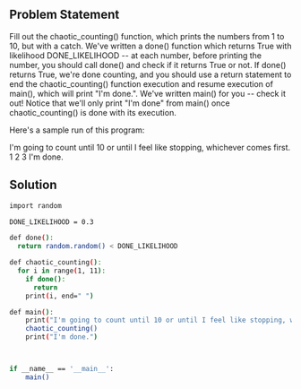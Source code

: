## Problem Statement

Fill out the chaotic_counting() function, which prints the numbers from 1 to 10, but with a catch. We've written a done() function which returns True with likelihood DONE_LIKELIHOOD -- at each number, before printing the number, you should call done() and check if it returns True or not. If done() returns True, we're done counting, and you should use a return statement to end the chaotic_counting() function execution and resume execution of main(), which will print "I'm done.". We've written main() for you -- check it out! Notice that we'll only print "I'm done" from main() once chaotic_counting() is done with its execution.

Here's a sample run of this program:

I'm going to count until 10 or until I feel like stopping, whichever comes first. 
1 
2 
3 
I'm done.

## Solution

```bash
import random

DONE_LIKELIHOOD = 0.3

def done():
  return random.random() < DONE_LIKELIHOOD

def chaotic_counting():
  for i in range(1, 11):
    if done():
      return
    print(i, end=" ")

def main():
    print("I'm going to count until 10 or until I feel like stopping, whichever comes first.")
    chaotic_counting()
    print("I'm done.")



if __name__ == '__main__':
    main()
```